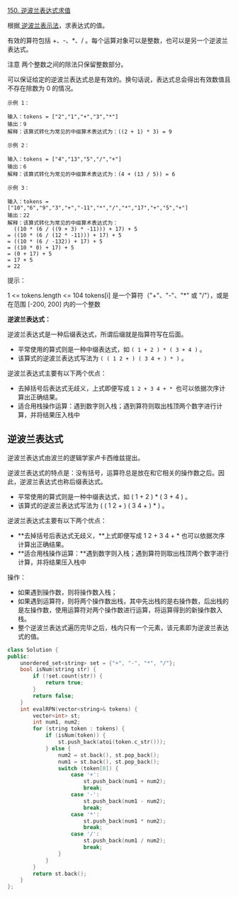 [150. 逆波兰表达式求值](https://leetcode-cn.com/problems/evaluate-reverse-polish-notation/)

根据[ 逆波兰表示法](https://baike.baidu.com/item/逆波兰式/128437)，求表达式的值。

有效的算符包括 +、-、*、/ 。每个运算对象可以是整数，也可以是另一个逆波兰表达式。

注意 两个整数之间的除法只保留整数部分。

可以保证给定的逆波兰表达式总是有效的。换句话说，表达式总会得出有效数值且不存在除数为 0 的情况。

```
示例 1：

输入：tokens = ["2","1","+","3","*"]
输出：9
解释：该算式转化为常见的中缀算术表达式为：((2 + 1) * 3) = 9

示例 2：

输入：tokens = ["4","13","5","/","+"]
输出：6
解释：该算式转化为常见的中缀算术表达式为：(4 + (13 / 5)) = 6

示例 3：

输入：tokens = ["10","6","9","3","+","-11","*","/","*","17","+","5","+"]
输出：22
解释：该算式转化为常见的中缀算术表达式为：
  ((10 * (6 / ((9 + 3) * -11))) + 17) + 5
= ((10 * (6 / (12 * -11))) + 17) + 5
= ((10 * (6 / -132)) + 17) + 5
= ((10 * 0) + 17) + 5
= (0 + 17) + 5
= 17 + 5
= 22

```

提示：

1 <= tokens.length <= 104
tokens[i] 是一个算符（"+"、"-"、"*" 或 "/"），或是在范围 [-200, 200] 内的一个整数

**逆波兰表达式：**

逆波兰表达式是一种后缀表达式，所谓后缀就是指算符写在后面。

- 平常使用的算式则是一种中缀表达式，如 `( 1 + 2 ) * ( 3 + 4 )` 。
- 该算式的逆波兰表达式写法为 `( ( 1 2 + ) ( 3 4 + ) * )` 。

逆波兰表达式主要有以下两个优点：

- 去掉括号后表达式无歧义，上式即便写成 `1 2 + 3 4 + * `也可以依据次序计算出正确结果。
- 适合用栈操作运算：遇到数字则入栈；遇到算符则取出栈顶两个数字进行计算，并将结果压入栈中



## 逆波兰表达式

逆波兰表达式由波兰的逻辑学家卢卡西维兹提出。

逆波兰表达式的特点是：没有括号，运算符总是放在和它相关的操作数之后。因此，逆波兰表达式也称后缀表达式。

- 平常使用的算式则是一种中缀表达式，如 ( 1 + 2 ) * ( 3 + 4 ) 。
- 该算式的逆波兰表达式写法为 ( ( 1 2 + ) ( 3 4 + ) * ) 。

逆波兰表达式主要有以下两个优点：

- **去掉括号后表达式无歧义，**上式即便写成 1 2 + 3 4 + * 也可以依据次序计算出正确结果。
- **适合用栈操作运算：**遇到数字则入栈；遇到算符则取出栈顶两个数字进行计算，并将结果压入栈中

操作：

- 如果遇到操作数，则将操作数入栈；
- 如果遇到运算符，则将两个操作数出栈，其中先出栈的是右操作数，后出栈的是左操作数，使用运算符对两个操作数进行运算，将运算得到的新操作数入栈。
- 整个逆波兰表达式遍历完毕之后，栈内只有一个元素，该元素即为逆波兰表达式的值。

```cpp
class Solution {
public:
    unordered_set<string> set = {"+", "-", "*", "/"};
    bool isNum(string str) {
        if (!set.count(str)) {
            return true;
        }
        return false;
    }
    int evalRPN(vector<string>& tokens) {
        vector<int> st;
        int num1, num2;
        for (string token : tokens) {
            if (isNum(token)) {
                st.push_back(atoi(token.c_str()));
            } else {
                num2 = st.back(), st.pop_back();
                num1 = st.back(), st.pop_back();
                switch (token[0]) {
                    case '+':
                        st.push_back(num1 + num2);
                        break;
                    case '-':
                        st.push_back(num1 - num2);
                        break;
                    case '*':
                        st.push_back(num1 * num2);
                        break;
                    case '/':
                        st.push_back(num1 / num2);
                        break;
                }
            }
        }
        return st.back();
    }
};

```

